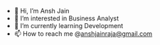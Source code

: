 - 👋 Hi, I’m Ansh Jain
- 👀 I’m interested in Business Analyst
- 🌱 I’m currently learning Development
- 📫 How to reach me @anshjainraja@gmail.com

<!---
Ansh0205Jain/Ansh0205Jain is a ✨ special ✨ repository because its `README.md` (this file) appears on your GitHub profile.
You can click the Preview link to take a look at your changes.
--->
